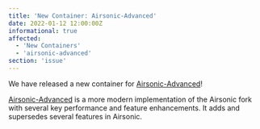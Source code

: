 ```yaml
---
title: 'New Container: Airsonic-Advanced'
date: 2022-01-12 12:00:00Z
informational: true
affected:
  - 'New Containers'
  - 'airsonic-advanced'
section: 'issue'
---
```

We have released a new container for [Airsonic-Advanced](https://github.com/airsonic-advanced/airsonic-advanced)!

[Airsonic-Advanced](https://github.com/airsonic-advanced/airsonic-advanced) is a more modern implementation of the Airsonic fork with several key performance and feature enhancements. It adds and supersedes several features in Airsonic.
